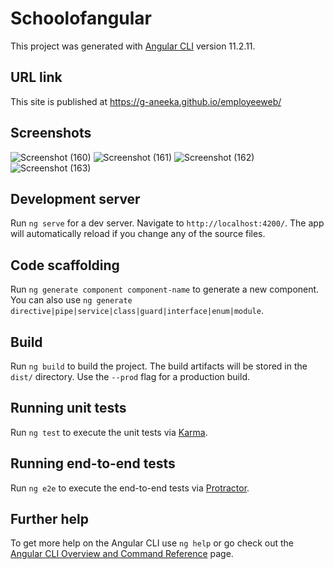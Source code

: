 # Schoolofangular

This project was generated with [Angular CLI](https://github.com/angular/angular-cli) version 11.2.11.

## URL link

This site is published at https://g-aneeka.github.io/employeeweb/

## Screenshots
![Screenshot (160)](https://user-images.githubusercontent.com/56719045/117357582-c23bdb80-aed2-11eb-964d-aff1c9f81509.png)
![Screenshot (161)](https://user-images.githubusercontent.com/56719045/117357613-cb2cad00-aed2-11eb-9bac-3b92b47182a0.png)
![Screenshot (162)](https://user-images.githubusercontent.com/56719045/117357642-d2ec5180-aed2-11eb-91f3-e70a536d2332.png)
![Screenshot (163)](https://user-images.githubusercontent.com/56719045/117357654-d5e74200-aed2-11eb-80fd-58087ec2a09f.png)

## Development server

Run `ng serve` for a dev server. Navigate to `http://localhost:4200/`. The app will automatically reload if you change any of the source files.

## Code scaffolding

Run `ng generate component component-name` to generate a new component. You can also use `ng generate directive|pipe|service|class|guard|interface|enum|module`.

## Build

Run `ng build` to build the project. The build artifacts will be stored in the `dist/` directory. Use the `--prod` flag for a production build.

## Running unit tests

Run `ng test` to execute the unit tests via [Karma](https://karma-runner.github.io).

## Running end-to-end tests

Run `ng e2e` to execute the end-to-end tests via [Protractor](http://www.protractortest.org/).

## Further help

To get more help on the Angular CLI use `ng help` or go check out the [Angular CLI Overview and Command Reference](https://angular.io/cli) page.
